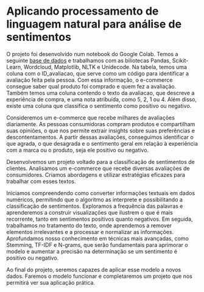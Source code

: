 # Aplicando processamento de linguagem natural para análise de sentimentos

O projeto foi desenvolvido num notebook do Google Colab. Temos a seguinte [base de dados](https://github.com/mths-andrade/NLP/blob/160f2784ef7e28b1a459b0f48fbfaa105bb08da4/dataset_avaliacoes.csv) e trabalhamos com as biliotecas Pandas, Scikit-Learn, Wordcloud, Matplotlib, NLTK e Unidecode. Na tabela, temos uma coluna com o ID_avaliacao, que serve como um código para identificar a avaliação feita pela pessoa. Com essa informação, o e-commerce consegue saber qual produto foi comprado e quem fez a avaliação. Também temos uma coluna contendo o texto da avaliacao, que descreve a experiência de compra, e uma nota atribuída, como 5, 2, 1 ou 4. Além disso, existe uma coluna que classifica o sentimento como positivo ou negativo.

Consideremos um e-commerce que recebe milhares de avaliações diariamente. As pessoas consumidoras compram produtos e compartilham suas opiniões, o que nos permite extrair insights sobre suas preferências e descontentamentos. A partir dessas avaliações, conseguimos identificar o que agrada, o que desagrada e o sentimento geral em relação à experiência com a marca ou o produto, seja ele positivo ou negativo.

Desenvolvemos um projeto voltado para a classificação de sentimentos de clientes. Analisamos um e-commerce que recebe diversas avaliações de consumidores. Criamos abordagens e utilizar estratégias eficazes para trabalhar com esses textos.

Iniciamos compreendendo como converter informações textuais em dados numéricos, permitindo que o algoritmo as interprete e possibilitando a classificação de sentimentos. Exploramos a frequência das palavras e aprenderemos a construir visualizações que ilustrem o que é mais recorrente, tanto em sentimentos positivos quanto negativos. Em seguida, trabalhamos no tratamento do texto, onde aprendemos a remover elementos irrelevantes e a processar e normalizar as informações. Aprofundamos nosso conhecimento em técnicas mais avançadas, como Stemming, TF-IDF e N-grams, que serão fundamentais para aprimorar o modelo e aumentar a precisão na determinação se um sentimento é positivo ou negativo.

Ao final do projeto, seremos capazes de aplicar esse modelo a novos dados. Faremos o modelo funcionar e completaremos um projeto que nos permitirá ver sua aplicação prática.
